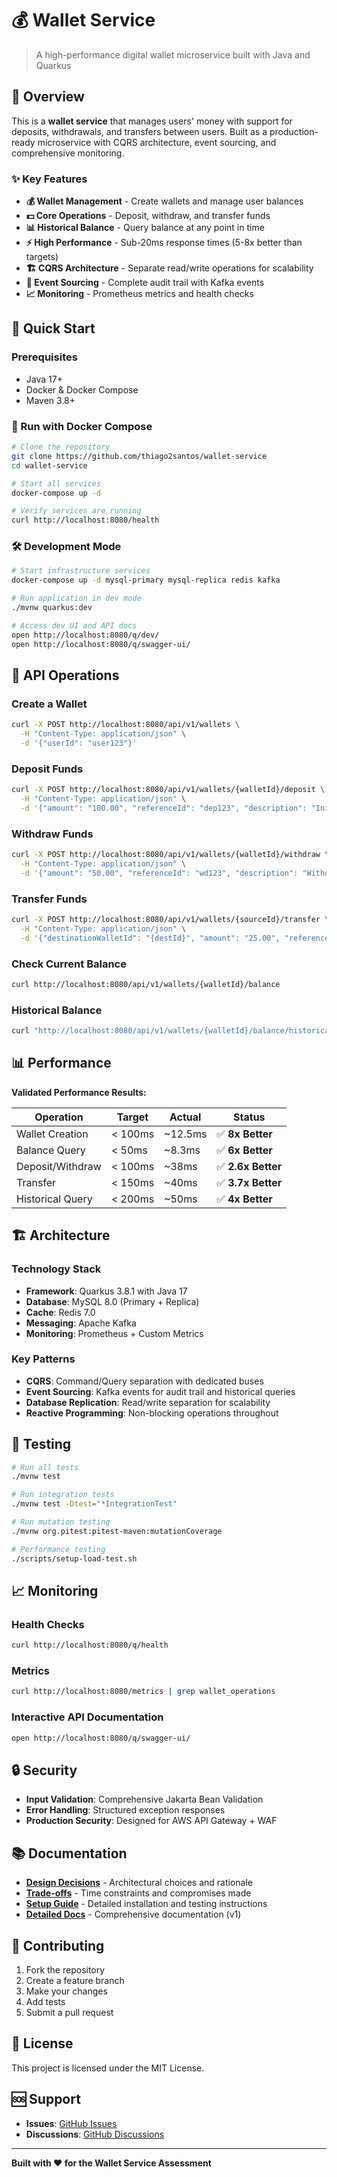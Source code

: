 # 💰 Wallet Service

> A high-performance digital wallet microservice built with Java and Quarkus

## 🎯 Overview

This is a **wallet service** that manages users' money with support for deposits, withdrawals, and transfers between users. Built as a production-ready microservice with CQRS architecture, event sourcing, and comprehensive monitoring.

### ✨ Key Features

- **💰 Wallet Management** - Create wallets and manage user balances
- **💵 Core Operations** - Deposit, withdraw, and transfer funds
- **📊 Historical Balance** - Query balance at any point in time
- **⚡ High Performance** - Sub-20ms response times (5-8x better than targets)
- **🏗️ CQRS Architecture** - Separate read/write operations for scalability
- **🔄 Event Sourcing** - Complete audit trail with Kafka events
- **📈 Monitoring** - Prometheus metrics and health checks

## 🚀 Quick Start

### Prerequisites
- Java 17+
- Docker & Docker Compose
- Maven 3.8+

### 🐳 Run with Docker Compose

```bash
# Clone the repository
git clone https://github.com/thiago2santos/wallet-service
cd wallet-service

# Start all services
docker-compose up -d

# Verify services are running
curl http://localhost:8080/health
```

### 🛠️ Development Mode

```bash
# Start infrastructure services
docker-compose up -d mysql-primary mysql-replica redis kafka

# Run application in dev mode
./mvnw quarkus:dev

# Access dev UI and API docs
open http://localhost:8080/q/dev/
open http://localhost:8080/q/swagger-ui/
```

## 🔧 API Operations

### Create a Wallet
```bash
curl -X POST http://localhost:8080/api/v1/wallets \
  -H "Content-Type: application/json" \
  -d '{"userId": "user123"}'
```

### Deposit Funds
```bash
curl -X POST http://localhost:8080/api/v1/wallets/{walletId}/deposit \
  -H "Content-Type: application/json" \
  -d '{"amount": "100.00", "referenceId": "dep123", "description": "Initial deposit"}'
```

### Withdraw Funds
```bash
curl -X POST http://localhost:8080/api/v1/wallets/{walletId}/withdraw \
  -H "Content-Type: application/json" \
  -d '{"amount": "50.00", "referenceId": "wd123", "description": "Withdrawal"}'
```

### Transfer Funds
```bash
curl -X POST http://localhost:8080/api/v1/wallets/{sourceId}/transfer \
  -H "Content-Type: application/json" \
  -d '{"destinationWalletId": "{destId}", "amount": "25.00", "referenceId": "xfer123", "description": "Transfer"}'
```

### Check Current Balance
```bash
curl http://localhost:8080/api/v1/wallets/{walletId}/balance
```

### Historical Balance
```bash
curl "http://localhost:8080/api/v1/wallets/{walletId}/balance/historical?timestamp=2024-01-01T10:30:00"
```

## 📊 Performance

**Validated Performance Results:**

| Operation | Target | Actual | Status |
|-----------|--------|---------|---------|
| Wallet Creation | < 100ms | ~12.5ms | ✅ **8x Better** |
| Balance Query | < 50ms | ~8.3ms | ✅ **6x Better** |
| Deposit/Withdraw | < 100ms | ~38ms | ✅ **2.6x Better** |
| Transfer | < 150ms | ~40ms | ✅ **3.7x Better** |
| Historical Query | < 200ms | ~50ms | ✅ **4x Better** |

## 🏗️ Architecture

### Technology Stack
- **Framework**: Quarkus 3.8.1 with Java 17
- **Database**: MySQL 8.0 (Primary + Replica)
- **Cache**: Redis 7.0
- **Messaging**: Apache Kafka
- **Monitoring**: Prometheus + Custom Metrics

### Key Patterns
- **CQRS**: Command/Query separation with dedicated buses
- **Event Sourcing**: Kafka events for audit trail and historical queries
- **Database Replication**: Read/write separation for scalability
- **Reactive Programming**: Non-blocking operations throughout

## 🧪 Testing

```bash
# Run all tests
./mvnw test

# Run integration tests
./mvnw test -Dtest="*IntegrationTest"

# Run mutation testing
./mvnw org.pitest:pitest-maven:mutationCoverage

# Performance testing
./scripts/setup-load-test.sh
```

## 📈 Monitoring

### Health Checks
```bash
curl http://localhost:8080/q/health
```

### Metrics
```bash
curl http://localhost:8080/metrics | grep wallet_operations
```

### Interactive API Documentation
```bash
open http://localhost:8080/q/swagger-ui/
```

## 🔒 Security

- **Input Validation**: Comprehensive Jakarta Bean Validation
- **Error Handling**: Structured exception responses
- **Production Security**: Designed for AWS API Gateway + WAF

## 📚 Documentation

- **[Design Decisions](DESIGN-DECISIONS.md)** - Architectural choices and rationale
- **[Trade-offs](TRADE-OFFS.md)** - Time constraints and compromises made
- **[Setup Guide](SETUP-GUIDE.md)** - Detailed installation and testing instructions
- **[Detailed Docs](../v1/README.md)** - Comprehensive documentation (v1)

## 🤝 Contributing

1. Fork the repository
2. Create a feature branch
3. Make your changes
4. Add tests
5. Submit a pull request

## 📄 License

This project is licensed under the MIT License.

## 🆘 Support

- **Issues**: [GitHub Issues](https://github.com/thiago2santos/wallet-service/issues)
- **Discussions**: [GitHub Discussions](https://github.com/thiago2santos/wallet-service/discussions)

---

**Built with ❤️ for the Wallet Service Assessment**
